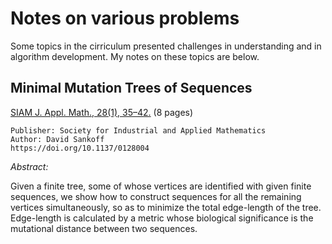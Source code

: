 # Notes on various problems

Some topics in the cirriculum presented challenges in understanding and 
in algorithm development.   My notes on these topics are below.

Minimal Mutation Trees of Sequences
-----------

[SIAM J. Appl. Math., 28(1), 35–42.][SIAM Sankoff] (8 pages)

    Publisher: Society for Industrial and Applied Mathematics
    Author: David Sankoff
    https://doi.org/10.1137/0128004

*Abstract:*

Given a finite tree, some of whose vertices are identified with given 
finite sequences, 
we show how to construct sequences for all the remaining 
vertices simultaneously, 
so as to minimize the total edge-length of the tree. 
Edge-length is calculated by a metric whose biological 
significance is the mutational distance between two sequences.

[SIAM Sankoff]: https://epubs.siam.org/doi/pdf/10.1137/0128004


